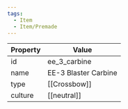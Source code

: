 ```yaml
---
tags:
  - Item
  - Item/Premade
---
```


| Property | Value                |
| -------- | -------------------- |
| id       | ee_3_carbine         |
| name     | EE-3 Blaster Carbine |
| type     | [[Crossbow]]         |
| culture  | [[neutral]]          |


